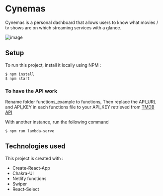 # Cynemas

Cynemas is a personal dashboard that allows users to know what movies / tv shows are on which streaming services with a glance.

![image](https://user-images.githubusercontent.com/22534579/139796506-9569e132-61a9-4198-add0-b894a0c85732.png)

## Setup

To run this project, install it locally using NPM :

```
$ npm install
$ npm start
```

### To have the API work

Rename folder functions_example to functions,
Then replace the API_URL and API_KEY in each functions file to your API_KEY retrieved from [TMDB API](https://themoviedb.org)

With another instance, run the following command

```
$ npm run lambda-serve
```

## Technologies used

This project is created with :

- Create-React-App
- Chakra-UI
- Netlify functions
- Swiper
- React-Select
